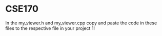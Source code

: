# CSE170

In the my_viewer.h and my_viewer.cpp copy and paste the code in these files to the respective file in your project 1!
